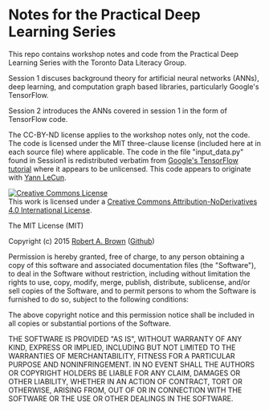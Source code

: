 # Notes for the Practical Deep Learning Series
This repo contains workshop notes and code from the Practical Deep Learning Series with the Toronto Data Literacy Group.

Session 1 discuses background theory for artificial neural networks (ANNs), deep learning, and computation graph based libraries, particularly Google's TensorFlow.  

Session 2 introduces the ANNs covered in session 1 in the form of TensorFlow code.


The CC-BY-ND license applies to the workshop notes only, not the code.  The code is licensed under the MIT three-clause license (included here at in each source file) where applicable.  The code in the file "input_data.py" found in Session1 is redistributed verbatim from <a href="www.tensorflow.com">Google's TensorFlow tutorial</a> where it appears to be unlicensed.  This code appears to originate with <a href="http://yann.lecun.com/exdb/mnist/">Yann LeCun</a>.

<a rel="license" href="http://creativecommons.org/licenses/by-nd/4.0/"><img alt="Creative Commons License" style="border-width:0" src="https://i.creativecommons.org/l/by-nd/4.0/88x31.png" /></a><br />This work is licensed under a <a rel="license" href="http://creativecommons.org/licenses/by-nd/4.0/">Creative Commons Attribution-NoDerivatives 4.0 International License</a>.


The MIT License (MIT)

Copyright (c) 2015 <a href="www.robbtech.com">Robert A. Brown</a> (<a href="https://github.com/robb-brown">Github</a>)

Permission is hereby granted, free of charge, to any person obtaining a copy
of this software and associated documentation files (the "Software"), to deal
in the Software without restriction, including without limitation the rights
to use, copy, modify, merge, publish, distribute, sublicense, and/or sell
copies of the Software, and to permit persons to whom the Software is
furnished to do so, subject to the following conditions:

The above copyright notice and this permission notice shall be included in all
copies or substantial portions of the Software.

THE SOFTWARE IS PROVIDED "AS IS", WITHOUT WARRANTY OF ANY KIND, EXPRESS OR
IMPLIED, INCLUDING BUT NOT LIMITED TO THE WARRANTIES OF MERCHANTABILITY,
FITNESS FOR A PARTICULAR PURPOSE AND NONINFRINGEMENT. IN NO EVENT SHALL THE
AUTHORS OR COPYRIGHT HOLDERS BE LIABLE FOR ANY CLAIM, DAMAGES OR OTHER
LIABILITY, WHETHER IN AN ACTION OF CONTRACT, TORT OR OTHERWISE, ARISING FROM,
OUT OF OR IN CONNECTION WITH THE SOFTWARE OR THE USE OR OTHER DEALINGS IN THE
SOFTWARE.
